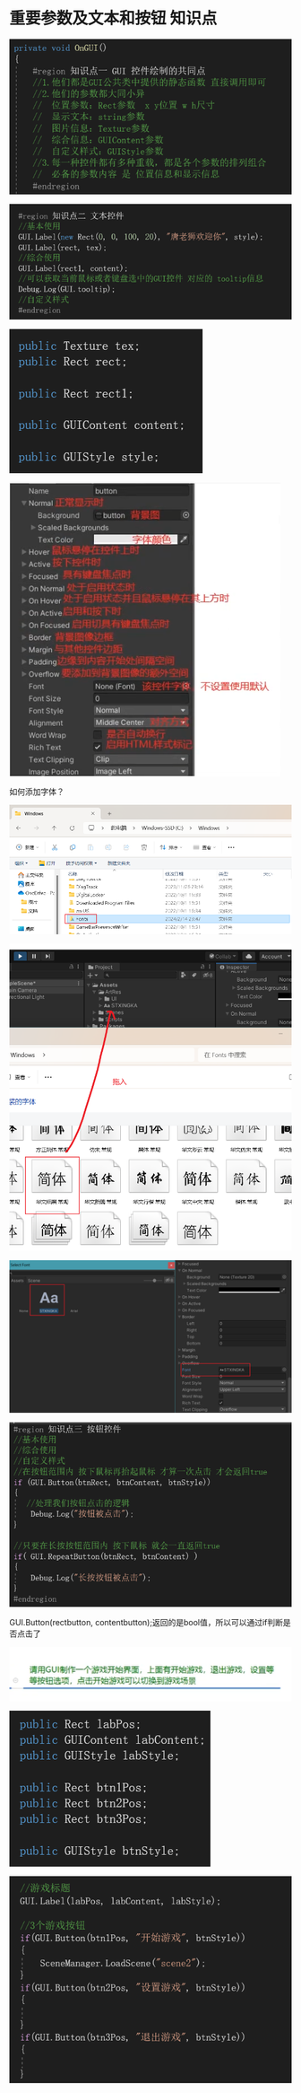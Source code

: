 # 重要参数及文本和按钮 知识点

![6415f388998d26edbff673514bd2557f.png](image/6415f388998d26edbff673514bd2557f.png)

![dc88f5cbc779ffc1a065329f8c714b6a.png](image/dc88f5cbc779ffc1a065329f8c714b6a.png)

![42944cb044c51ea099e760918117c430.png](image/42944cb044c51ea099e760918117c430.png)

![5517ed69b7a108db9a17e62a1aab63ed.png](image/5517ed69b7a108db9a17e62a1aab63ed.png)

如何添加字体？

![540ce6284ce831f8307f3d552a7ce22e.png](image/540ce6284ce831f8307f3d552a7ce22e.png)

![e2164ff10e128146f96227f9f90b1232.png](image/e2164ff10e128146f96227f9f90b1232.png)

![ac26d197558a98b16afd7689b7f99ca3.png](image/ac26d197558a98b16afd7689b7f99ca3.png)

![12f955fe5358fa6b0c3eaeb396b26fdc.png](image/12f955fe5358fa6b0c3eaeb396b26fdc.png)

GUI.Button(rectbutton, contentbutton);返回的是bool值，所以可以通过if判断是否点击了

![920cd26692f6ca8bbce10df2c8e53992.png](image/920cd26692f6ca8bbce10df2c8e53992.png)

![757a102898dd2df52fd1cf8bd1c4e7e5.png](image/757a102898dd2df52fd1cf8bd1c4e7e5.png)

![26e1d881895d1627977eca8ff998798d.png](image/26e1d881895d1627977eca8ff998798d.png)
